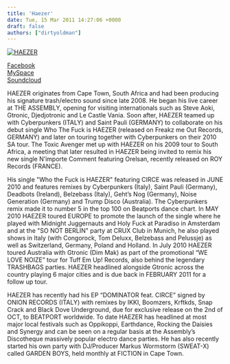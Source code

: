 ```yaml
---
title: 'Haezer'
date: Tue, 15 Mar 2011 14:27:06 +0000
draft: false
authors: ["dirtyoldman"]
---
```


[![](/wp-content/uploads/2011/03/HAEZER.jpg "HAEZER")](/artists/haezer/haezer-3/)

[Facebook](http://www.facebook.com/HaezerElectro)\
[MySpace](http://myspace.com/haezer) \
[Soundcloud](http://soundcloud.com/haezer)

HAEZER originates from Cape Town, South Africa and had been producing his signature trash/electro sound since late 2008. He began his live career at THE ASSEMBLY, opening for visiting internationals such as Steve Aoki, Gtronic, Djedjotronic and Le Castle Vania. Soon after, HAEZER teamed up with Cyberpunkers (ITALY) and Saint Pauli (GERMANY) to collaborate on his debut single Who The Fuck is HAEZER (released on Freakz me Out Records, GERMANY) and later on touring together with Cyberpunkers on their 2010 SA tour. The Toxic Avenger met up with HAEZER on his 2009 tour to South Africa, a meeting that later resulted in HAEZER being invited to remix his new single N’importe Comment featuring Orelsan, recently released on ROY Records (FRANCE).

His single "Who the Fuck is HAEZER" featuring CIRCE was released in JUNE 2010 and features remixes by Cyberpunkers (Italy), Saint Pauli (Germany), Deadbots (Ireland), Belzebass (Italy), Geht’s Nog (Germany), Noise Generation (Germany) and Trump Disco (Australia). The Cyberpunkers remix made it to number 5 in the top 100 on Beatports dance chart. In MAY 2010 HAEZER toured EUROPE to promote the launch of the single where he played with Midnight Juggernauts and Holy Fuck at Paradiso in Amsterdam and at the "SO NOT BERLIN" party at CRUX Club in Munich, he also played shows in Italy (with Congorock, Tom Deluxx, Belzebass and Pelussje) as well as Switzerland, Germany, Poland and Holland. In July 2010 HAEZER toured Australia with Gtronic (Dim Mak) as part of the promotional “WE LOVE NOIZE” tour for Tuff Em Up! Records, also behind the legendary TRASHBAGS parties. HAEZER headlined alongside Gtronic across the country playing 6 major cities and is due back in FEBRUARY 2011 for a follow up tour.

HAEZER has recently had his EP “DOMINATOR feat. CIRCE” signed by ONION RECORDS (ITALY) with remixes by IKKI, Boomzers, Krftkds, Snap Crack and Black Dove Underground, due for exclusive release on the 2nd of OCT, to BEATPORT worldwide. To date HAEZER has headlined at most major local festivals such as Oppikoppi, Earthdance, Rocking the Daisies and Synergy and can be seen on a regular basis at the Assembly’s Discotheque massively popular electro dance parties. He has also recently started his own party with DJ/Producer Markus Wormstorm (SWEAT-X) called GARDEN BOYS, held monthly at FICTION in Cape Town.